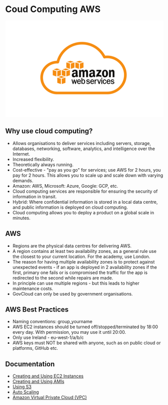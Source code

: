 # Coud Computing AWS

![AWS logo](./aws-logo-1024x626.png)

## Why use cloud computing?
- Allows organisations to deliver services including servers, storage, databases, networking, software, analytics, and intelligence over the Internet.
- Increased flexibility.
- Theoretically always running.
- Cost-effective - "pay as you go" for services; use AWS for 2 hours, you pay for 2 hours. This allows you to scale up and scale down with varying demands.
- Amazon: AWS, Microsoft: Azure, Google: GCP, etc.
- Cloud computing services are responsible for ensuring the security of information in transit.
- Hybrid: Where confidential information is stored in a local data centre, and public information is deployed on cloud computing.
- Cloud computing allows you to deploy a product on a global scale in minutes.

## AWS
- Regions are the physical data centres for delivering AWS.
- A region contains at least two availability zones, as a general rule use the closest to your current location. For the academy, use London.
- The reason for having multiple availability zones is to protect against unexpected events - if an app is deployed in 2 availability zones if the first, primary one fails or is compromised the traffic for the app is redirected to the second while repairs are made.
- In principle can use multiple regions - but this leads to higher maintenance costs.
- GovCloud can only be used by government organisations.

## AWS Best Practices
- Naming conventions: group_yourname
- AWS EC2 instances should be turned off/stopped/terminated by 18:00 every day. With permission, you may use it until 20:00.
- Only use Ireland - eu-west-1/a/b/c
- AWS keys must NOT be shared with anyone, such as on public cloud or platforms, GitHub etc.

## Documentation
- [Creating and Using EC2 Instances](./documentation/creating_and_using_EC2_instances.md)
- [Creating and Using AMIs](./documentation/creating_and_using_AMIs.md)
- [Using S3](./documentation/setting_up_S3_bucket.md)
- [Auto Scaling](./documentation/AWS_autoscaling_group.md)
- [Amazon Virtual Private Cloud (VPC)](./documentation/Networking_VPC_Architecture_in_AWS.md)
